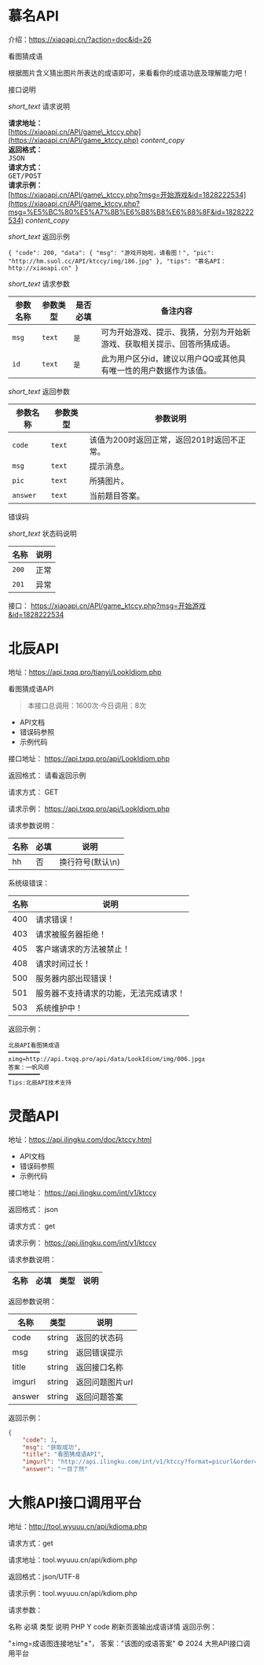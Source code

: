 # 慕名API
介绍：https://xiaoapi.cn/?action=doc&id=26

看图猜成语

根据图片含义猜出图片所表达的成语即可，来看看你的成语功底及理解能力吧！

接口说明

_short\_text_ 请求说明

**请求地址：**  
[https://xiaoapi.cn/API/game\_ktccy.php](https://xiaoapi.cn/API/game_ktccy.php) _content\_copy_  
**返回格式：**  
<kbd>JSON<br></kbd>**请求方式：**  
<kbd>GET/POST<br></kbd>**请求示例：**  
[https://xiaoapi.cn/API/game\_ktccy.php?msg=开始游戏&id=1828222534](https://xiaoapi.cn/API/game_ktccy.php?msg=%E5%BC%80%E5%A7%8B%E6%B8%B8%E6%88%8F&id=1828222534) _content\_copy_  

  

_short\_text_ 返回示例

```
{ "code": 200, "data": { "msg": "游戏开始啦，请看图！", "pic": "http://hm.suol.cc/API/ktccy/img/186.jpg" }, "tips": "慕名API：http://xiaoapi.cn" }
```

  

_short\_text_ 请求参数

| 参数名称 | 参数类型 | 是否必填 | 备注内容 |
| --- | --- | --- | --- |
| `msg` | `text` | `是` | 可为开始游戏、提示、我猜，分别为开始新游戏、获取相关提示、回答所猜成语。 |
| `id` | `text` | `是` | 此为用户区分id，建议以用户QQ或其他具有唯一性的用户数据作为该值。 |

  

_short\_text_ 返回参数

| 参数名称 | 参数类型 | 参数说明 |
| --- | --- | --- |
| `code` | `text` | 该值为200时返回正常，返回201时返回不正常。 |
| `msg` | `text` | 提示消息。 |
| `pic` | `text` | 所猜图片。 |
| `answer` | `text` | 当前题目答案。 |

  

错误码

_short\_text_ 状态码说明

| 名称 | 说明 |
| --- | --- |
| `200` | 正常 |
| `201` | 异常 |

接口： https://xiaoapi.cn/API/game_ktccy.php?msg=开始游戏&id=1828222534


# 北辰API

地址：https://api.txqq.pro/tianyi/LookIdiom.php

看图猜成语API

> 本接口总调用：1600次·今日调用：8次

- API文档
- 错误码参照
- 示例代码

接口地址： https://api.txqq.pro/api/LookIdiom.php

返回格式： 请看返回示例

请求方式： GET

请求示例： https://api.txqq.pro/api/LookIdiom.php

请求参数说明：

| 名称 | 必填 | 说明 |
| --- | --- | --- |
| hh | 否 | 换行符号(默认\\n) |

系统级错误：

| 名称 | 说明 |
| --- | --- |
| 400 | 请求错误！ |
| 403 | 请求被服务器拒绝！ |
| 405 | 客户端请求的方法被禁止！ |
| 408 | 请求时间过长！ |
| 500 | 服务器内部出现错误！ |
| 501 | 服务器不支持请求的功能，无法完成请求！ |
| 503 | 系统维护中！ |

返回示例：
```
北辰API看图猜成语
━━━━━━━━━
±img=http://api.txqq.pro/api/data/LookIdiom/img/006.jpg±
答案：一帆风顺
━━━━━━━━━
Tips:北辰API技术支持
```


# 灵酷API

地址：https://api.ilingku.com/doc/ktccy.html

- API文档
- 错误码参照
- 示例代码

接口地址： https://api.ilingku.com/int/v1/ktccy

返回格式： json

请求方式： get

请求示例： https://api.ilingku.com/int/v1/ktccy

请求参数说明：

| 名称 | 必填 | 类型 | 说明 |
| --- | --- | --- | --- |

返回参数说明：

| 名称 | 类型 | 说明 |
| --- | --- | --- |
| code | string | 返回的状态码 |
| msg | string | 返回错误提示 |
| title | string | 返回接口名称 |
| imgurl | string | 返回问题图片url |
| answer | string | 返回问题答案 |

返回示例：

```json
{
    "code": 1,
    "msg": "获取成功",
    "title": "看图猜成语API",
    "imgurl": "http://api.ilingku.com/int/v1/ktccy?format=picurl&order=e438k02L5zXjXm9yb+1ONPNaRTPGXODArpMEjSLL+Cj7Nqgl",
    "answer": "一目了然"
```


# 大熊API接口调用平台

地址：http://tool.wyuuu.cn/api/kdioma.php

请求方式：get

请求地址：tool.wyuuu.cn/api/kdiom.php

返回格式：json/UTF-8

请求示例：tool.wyuuu.cn/api/kdiom.php

请求参数：

名称	必填	类型	说明
 	PHP	Y	code	刷新页面输出成语详情
返回示例：

"±img=成语图连接地址"±"，
答案："该图的成语答案"
© 2024 大熊API接口调用平台